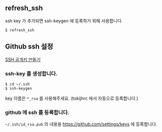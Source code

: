 ## refresh_ssh

ssh key 가 추가되면 ssh-keygen 에 등록하기 위해 사용합니다.

```shell
$ refresh_ssh
```

## Github ssh 설정

[SSH 공개키 만들기](https://git-scm.com/book/ko/v2/Git-%EC%84%9C%EB%B2%84-SSH-%EA%B3%B5%EA%B0%9C%ED%82%A4-%EB%A7%8C%EB%93%A4%EA%B8%B0)

### ssh-key 를 생성합니다.

```shell
$ cd ~/.ssh
$ ssh-keygen
```

key 이름은 `*_rsa` 를 사용해주세요. (tokijhrc 에서 자동으로 등록합니다.)

### github 에 ssh 를 등록합니다.
`~/.ssh/id_rsa.pub` 의 내용을
https://github.com/settings/keys 에 등록합니다.
